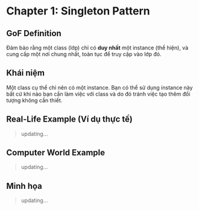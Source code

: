 # Chapter 1: Singleton Pattern

## GoF Definition

Đảm bảo rằng một class (lớp) chỉ có **duy nhất** một instance (thể hiện), và cung cấp một nơi chung nhất, toàn tục để truy cập vào lớp đó.

## Khái niệm

Một class cụ thể chỉ nên có một instance. Bạn có thể sử dụng instance này bất cứ khi nào bạn cần làm việc với class và do đó tránh việc tạo thêm đối tượng không cần thiết.


## Real-Life Example (Ví dụ thực tế)
> updating...

## Computer World Example
> updating...

## Minh họa
> updating...
